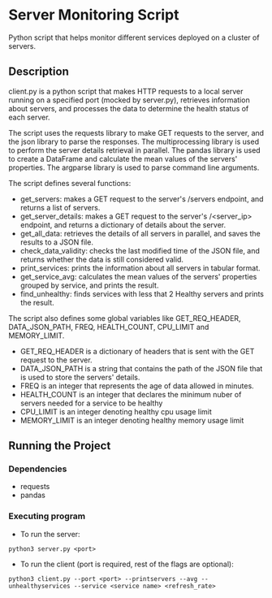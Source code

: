 # Server Monitoring Script

Python script that helps monitor different services deployed on a cluster of servers.

## Description

client.py is a python script that makes HTTP requests to a local server running on a specified port (mocked by server.py), retrieves information about servers, and processes the data to determine the health status of each server.

The script uses the requests library to make GET requests to the server, and the json library to parse the responses. The multiprocessing library is used to perform the server details retrieval in parallel. The pandas library is used to create a DataFrame and calculate the mean values of the servers' properties. The argparse library is used to parse command line arguments.

The script defines several functions:

* get_servers: makes a GET request to the server's /servers endpoint, and returns a list of servers.
* get_server_details: makes a GET request to the server's /<server_ip\> endpoint, and returns a dictionary of details about the server.
* get_all_data: retrieves the details of all servers in parallel, and saves the results to a JSON file.
* check_data_validity: checks the last modified time of the JSON file, and returns whether the data is still considered valid.
* print_services: prints the information about all servers in tabular format.
* get_service_avg: calculates the mean values of the servers' properties grouped by service, and prints the result.
* find_unhealthy: finds services with less that 2 Healthy servers and prints the result.

The script also defines some global variables like GET_REQ_HEADER, DATA_JSON_PATH, FREQ, HEALTH_COUNT, CPU_LIMIT and MEMORY_LIMIT.
* GET_REQ_HEADER is a dictionary of headers that is sent with the GET request to the server.
* DATA_JSON_PATH is a string that contains the path of the JSON file that is used to store the servers' details.
* FREQ is an integer that represents the age of data allowed in minutes.
* HEALTH_COUNT is an integer that declares the minimum nuber of servers needed for a service to be healthy
* CPU_LIMIT is an integer denoting healthy cpu usage limit
* MEMORY_LIMIT is an integer denoting healthy memory usage limit

## Running the Project

### Dependencies

* requests
* pandas

### Executing program

* To run the server:
```
python3 server.py <port>
```

* To run the client (port is required, rest of the flags are optional):
```
python3 client.py --port <port> --printservers --avg --unhealthyservices --service <service name> <refresh_rate>
```